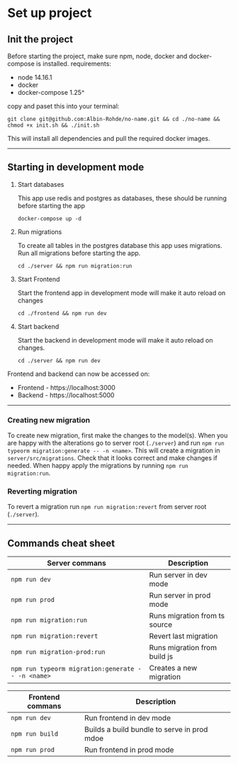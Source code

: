 # Set up project

## Init the project
Before starting the project, make sure npm, node, docker and docker-compose is installed.
requirements:
- node 14.16.1
- docker
- docker-compose 1.25^

copy and paset this into your terminal:
```shell
git clone git@github.com:Albin-Rohde/no-name.git && cd ./no-name && chmod +x init.sh && ./init.sh
```
This will install all dependencies and pull the required docker images.

---
## Starting in development mode
1. Start databases

    This app use redis and postgres as databases, these should be running before starting the app
    ```shell
    docker-compose up -d
    ```
2. Run migrations

    To create all tables in the postgres database this app uses migrations. 
    Run all migrations before starting the app.
    ```shell
    cd ./server && npm run migration:run
    ```
3. Start Frontend

    Start the frontend app in development mode will make it auto reload on changes
    ```shell
    cd ./frontend && npm run dev
    ```
4. Start backend

    Start the backend in development mode will make it auto reload on changes.
    ```shell
    cd ./server && npm run dev
    ```

Frontend and backend can now be accessed on:
- Frontend - https://localhost:3000
- Backend - https://localhost:5000

---
### Creating new migration
To create new migration, first make the changes to the model(s). When you are happy with the alterations 
go to server root (`./server`) and run `npm run typeorm migration:generate -- -n <name>`. This will create a migration in `server/src/migrations`. 
Check that it looks correct and make changes if needed. When happy apply the migrations by running `npm run migration:run`.

### Reverting migration
To revert a migration run `npm run migration:revert` from server root (`./server`).

---
## Commands cheat sheet
| Server commans                                    | Description                   |
|---------------------------------------------------|-------------------------------|
| `npm run dev`                                     | Run server in dev mode        |
| `npm run prod`                                    | Run server in prod mode       |
| `npm run migration:run`                           | Runs migration from ts source |
| `npm run migration:revert`                        | Revert last migration         |
| `npm run migration-prod:run`                      | Runs migration from build js  |
| `npm run typeorm migration:generate -- -n <name>` | Creates a new migration       |

| Frontend commans | Description                                 |
|------------------|---------------------------------------------|
| `npm run dev`    | Run frontend in dev mode                    |
| `npm run build`  | Builds a build bundle to serve in prod mdoe |
| `npm run prod`   | Run frontend in prod mode                   |
